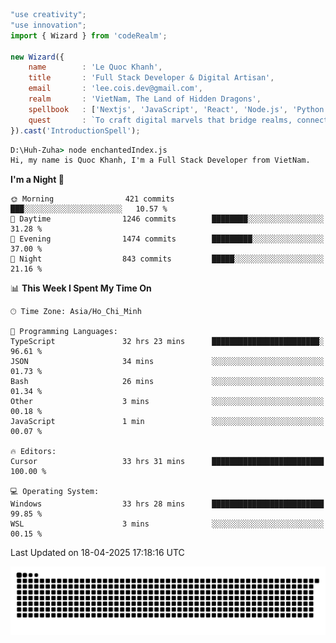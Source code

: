 <!--x axis divider-->

```js 
"use creativity";
"use innovation";
import { Wizard } from 'codeRealm';

new Wizard({
    name        : 'Le Quoc Khanh',
    title       : 'Full Stack Developer & Digital Artisan',
    email       : 'lee.cois.dev@gmail.com',
    realm       : 'VietNam, The Land of Hidden Dragons',
    spellbook   : ['Nextjs', 'JavaScript', 'React', 'Node.js', 'Python', 'Django', 'Cloud Services'],
    quest       : `To craft digital marvels that bridge realms, connect cultures, and bring imagination to life.`,
}).cast('IntroductionSpell');
```

```cmd
D:\Huh-Zuha> node enchantedIndex.js
Hi, my name is Quoc Khanh, I'm a Full Stack Developer from VietNam.
```
<!--START_SECTION:waka-->
**I'm a Night 🦉** 

```text
🌞 Morning                421 commits         ███░░░░░░░░░░░░░░░░░░░░░░   10.57 % 
🌆 Daytime                1246 commits        ████████░░░░░░░░░░░░░░░░░   31.28 % 
🌃 Evening                1474 commits        █████████░░░░░░░░░░░░░░░░   37.00 % 
🌙 Night                  843 commits         █████░░░░░░░░░░░░░░░░░░░░   21.16 % 
```


📊 **This Week I Spent My Time On** 

```text
🕑︎ Time Zone: Asia/Ho_Chi_Minh

💬 Programming Languages: 
TypeScript               32 hrs 23 mins      ████████████████████████░   96.61 % 
JSON                     34 mins             ░░░░░░░░░░░░░░░░░░░░░░░░░   01.73 % 
Bash                     26 mins             ░░░░░░░░░░░░░░░░░░░░░░░░░   01.34 % 
Other                    3 mins              ░░░░░░░░░░░░░░░░░░░░░░░░░   00.18 % 
JavaScript               1 min               ░░░░░░░░░░░░░░░░░░░░░░░░░   00.07 % 

🔥 Editors: 
Cursor                   33 hrs 31 mins      █████████████████████████   100.00 % 

💻 Operating System: 
Windows                  33 hrs 28 mins      █████████████████████████   99.85 % 
WSL                      3 mins              ░░░░░░░░░░░░░░░░░░░░░░░░░   00.15 % 
```


 Last Updated on 18-04-2025 17:18:16 UTC
<!--END_SECTION:waka-->
<picture>
  <source media="(prefers-color-scheme: dark)" srcset="https://raw.githubusercontent.com/leecois/leecois/output/github-contribution-grid-snake-dark.svg">
  <source media="(prefers-color-scheme: light)" srcset="https://raw.githubusercontent.com/leecois/leecois/output/github-contribution-grid-snake.svg">
  <img alt="github contribution grid snake animation" src="https://raw.githubusercontent.com/leecois/leecois/output/github-contribution-grid-snake.svg">
</picture>
